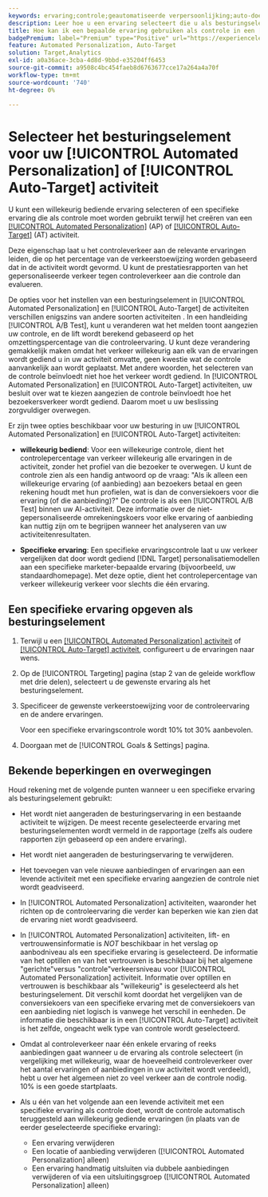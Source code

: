 ```yaml
---
keywords: ervaring;controle;geautomatiseerde verpersoonlijking;auto-doel
description: Leer hoe u een ervaring selecteert die u als besturingselement wilt gebruiken tijdens het maken van een [!UICONTROL Automated Personalization] (AP) of [!UICONTROL Auto-Target] activiteit in [!DNL Adobe Target].
title: Hoe kan ik een bepaalde ervaring gebruiken als controle in een [!UICONTROL Automated Personalization] Activiteit?
badgePremium: label="Premium" type="Positive" url="https://experienceleague.adobe.com/docs/target/using/introduction/intro.html?lang=en#premium newtab=true" tooltip="Zie wat er in Target Premium is opgenomen."
feature: Automated Personalization, Auto-Target
solution: Target,Analytics
exl-id: a0a36ace-3cba-4d8d-9bbd-e35204ff6453
source-git-commit: a9508c4bc454faeb8d6763677cce17a264a4a70f
workflow-type: tm+mt
source-wordcount: '740'
ht-degree: 0%

---
```


# Selecteer het besturingselement voor uw [!UICONTROL Automated Personalization] of [!UICONTROL Auto-Target] activiteit

U kunt een willekeurig bediende ervaring selecteren of een specifieke ervaring die als controle moet worden gebruikt terwijl het creëren van een [[!UICONTROL Automated Personalization]](/help/main/c-activities/t-automated-personalization/automated-personalization.md) (AP) of [[!UICONTROL Auto-Target]](/help/main/c-activities/auto-target/auto-target-to-optimize.md) (AT) activiteit.

Deze eigenschap laat u het controleverkeer aan de relevante ervaringen leiden, die op het percentage van de verkeerstoewijzing worden gebaseerd dat in de activiteit wordt gevormd. U kunt de prestatiesrapporten van het gepersonaliseerde verkeer tegen controleverkeer aan die controle dan evalueren.

De opties voor het instellen van een besturingselement in [!UICONTROL Automated Personalization] en [!UICONTROL Auto-Target] de activiteiten verschillen enigszins van andere soorten activiteiten . In een handleiding [!UICONTROL A/B Test], kunt u veranderen wat het melden toont aangezien uw controle, en de lift wordt berekend gebaseerd op het omzettingspercentage van die controleervaring. U kunt deze verandering gemakkelijk maken omdat het verkeer willekeurig aan elk van de ervaringen wordt gediend u in uw activiteit omvatte, geen kwestie wat de controle aanvankelijk aan wordt geplaatst. Met andere woorden, het selecteren van de controle beïnvloedt niet hoe het verkeer wordt gediend. In [!UICONTROL Automated Personalization] en [!UICONTROL Auto-Target] activiteiten, uw besluit over wat te kiezen aangezien de controle beïnvloedt hoe het bezoekersverkeer wordt gediend. Daarom moet u uw beslissing zorgvuldiger overwegen.

Er zijn twee opties beschikbaar voor uw besturing in uw [!UICONTROL Automated Personalization] en [!UICONTROL Auto-Target] activiteiten:

* **willekeurig bediend**: Voor een willekeurige controle, dient het controlepercentage van verkeer willekeurig alle ervaringen in de activiteit, zonder het profiel van die bezoeker te overwegen. U kunt de controle zien als een handig antwoord op de vraag: &quot;Als ik alleen een willekeurige ervaring (of aanbieding) aan bezoekers betaal en geen rekening houdt met hun profielen, wat is dan de conversiekoers voor die ervaring (of die aanbieding)?&quot; De controle is als een [!UICONTROL A/B Test] binnen uw AI-activiteit. Deze informatie over de niet-gepersonaliseerde omrekeningskoers voor elke ervaring of aanbieding kan nuttig zijn om te begrijpen wanneer het analyseren van uw activiteitenresultaten.

* **Specifieke ervaring**: Een specifieke ervaringscontrole laat u uw verkeer vergelijken dat door wordt gediend [!DNL Target] personalisatiemodellen aan een specifieke marketer-bepaalde ervaring (bijvoorbeeld, uw standaardhomepage). Met deze optie, dient het controlepercentage van verkeer willekeurig verkeer voor slechts die één ervaring.

## Een specifieke ervaring opgeven als besturingselement

1. Terwijl u een [[!UICONTROL Automated Personalization] activiteit](/help/main/c-activities/t-automated-personalization/create-ap-activity.md) of [[!UICONTROL Auto-Target] activiteit](/help/main/c-activities/t-test-ab/t-test-create-ab/ab-audience.md), configureert u de ervaringen naar wens.
1. Op de [!UICONTROL Targeting] pagina (stap 2 van de geleide workflow met drie delen), selecteert u de gewenste ervaring als het besturingselement.
1. Specificeer de gewenste verkeerstoewijzing voor de controleervaring en de andere ervaringen.

   Voor een specifieke ervaringscontrole wordt 10% tot 30% aanbevolen.

1. Doorgaan met de [!UICONTROL Goals & Settings] pagina.

## Bekende beperkingen en overwegingen

Houd rekening met de volgende punten wanneer u een specifieke ervaring als besturingselement gebruikt:

* Het wordt niet aangeraden de besturingservaring in een bestaande activiteit te wijzigen. De meest recente geselecteerde ervaring met besturingselementen wordt vermeld in de rapportage (zelfs als oudere rapporten zijn gebaseerd op een andere ervaring).
* Het wordt niet aangeraden de besturingservaring te verwijderen.
* Het toevoegen van vele nieuwe aanbiedingen of ervaringen aan een levende activiteit met een specifieke ervaring aangezien de controle niet wordt geadviseerd.
* In [!UICONTROL Automated Personalization] activiteiten, waaronder het richten op de controleervaring die verder kan beperken wie kan zien dat de ervaring niet wordt geadviseerd.
* In [!UICONTROL Automated Personalization] activiteiten, lift- en vertrouwensinformatie is *NOT* beschikbaar in het verslag op aanbodniveau als een specifieke ervaring is geselecteerd. De informatie van het optillen en van het vertrouwen is beschikbaar bij het algemene &quot;gerichte&quot;versus &quot;controle&quot;verkeersniveau voor [!UICONTROL Automated Personalization] activiteit. Informatie over optillen en vertrouwen is beschikbaar als &quot;willekeurig&quot; is geselecteerd als het besturingselement. Dit verschil komt doordat het vergelijken van de conversiekoers van een specifieke ervaring met de conversiekoers van een aanbieding niet logisch is vanwege het verschil in eenheden. De informatie die beschikbaar is in een [!UICONTROL Auto-Target] activiteit is het zelfde, ongeacht welk type van controle wordt geselecteerd.
* Omdat al controleverkeer naar één enkele ervaring of reeks aanbiedingen gaat wanneer u de ervaring als controle selecteert (in vergelijking met willekeurig, waar de hoeveelheid controleverkeer over het aantal ervaringen of aanbiedingen in uw activiteit wordt verdeeld), hebt u over het algemeen niet zo veel verkeer aan de controle nodig. 10% is een goede startplaats.
* Als u één van het volgende aan een levende activiteit met een specifieke ervaring als controle doet, wordt de controle automatisch teruggesteld aan willekeurig gediende ervaringen (in plaats van de eerder geselecteerde specifieke ervaring):

   * Een ervaring verwijderen
   * Een locatie of aanbieding verwijderen ([!UICONTROL Automated Personalization] alleen)
   * Een ervaring handmatig uitsluiten via dubbele aanbiedingen verwijderen of via een uitsluitingsgroep ([!UICONTROL Automated Personalization] alleen)
